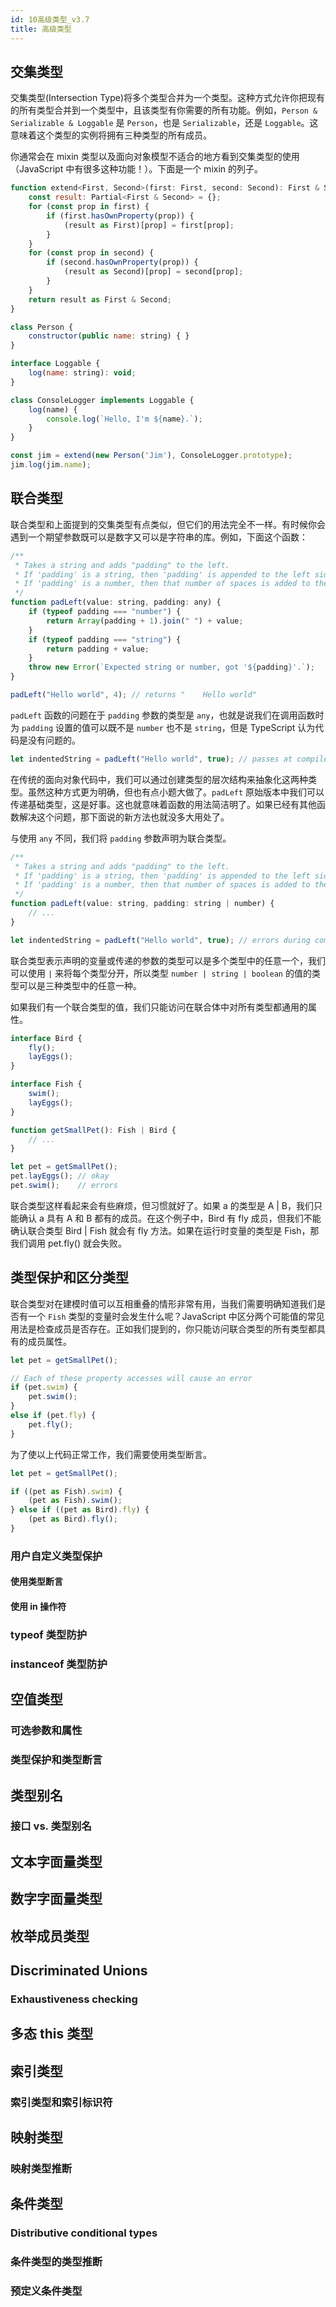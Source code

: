 ```yaml
---
id: 10高级类型_v3.7
title: 高级类型
---
```


## 交集类型

交集类型(Intersection Type)将多个类型合并为一个类型。这种方式允许你把现有的所有类型合并到一个类型中，且该类型有你需要的所有功能。例如，`Person & Serializable & Loggable` 是 `Person`，也是 `Serializable`，还是 `Loggable`。这意味着这个类型的实例将拥有三种类型的所有成员。

你通常会在 mixin 类型以及面向对象模型不适合的地方看到交集类型的使用（JavaScript 中有很多这种功能！）。下面是一个 mixin 的列子。
<!--JavaScript-->

```js
function extend<First, Second>(first: First, second: Second): First & Second {
    const result: Partial<First & Second> = {};
    for (const prop in first) {
        if (first.hasOwnProperty(prop)) {
            (result as First)[prop] = first[prop];
        }
    }
    for (const prop in second) {
        if (second.hasOwnProperty(prop)) {
            (result as Second)[prop] = second[prop];
        }
    }
    return result as First & Second;
}

class Person {
    constructor(public name: string) { }
}

interface Loggable {
    log(name: string): void;
}

class ConsoleLogger implements Loggable {
    log(name) {
        console.log(`Hello, I'm ${name}.`);
    }
}

const jim = extend(new Person('Jim'), ConsoleLogger.prototype);
jim.log(jim.name);
```

## 联合类型

联合类型和上面提到的交集类型有点类似，但它们的用法完全不一样。有时候你会遇到一个期望参数既可以是数字又可以是字符串的库。例如，下面这个函数：
<!--JavaScript-->

```js
/**
 * Takes a string and adds "padding" to the left.
 * If 'padding' is a string, then 'padding' is appended to the left side.
 * If 'padding' is a number, then that number of spaces is added to the left side.
 */
function padLeft(value: string, padding: any) {
    if (typeof padding === "number") {
        return Array(padding + 1).join(" ") + value;
    }
    if (typeof padding === "string") {
        return padding + value;
    }
    throw new Error(`Expected string or number, got '${padding}'.`);
}

padLeft("Hello world", 4); // returns "    Hello world"
```

`padLeft` 函数的问题在于 `padding` 参数的类型是 `any`，也就是说我们在调用函数时为 `padding` 设置的值可以既不是 `number` 也不是 `string`，但是 TypeScript 认为代码是没有问题的。
<!--JavaScript-->

```js
let indentedString = padLeft("Hello world", true); // passes at compile time, fails at runtime.
```

在传统的面向对象代码中，我们可以通过创建类型的层次结构来抽象化这两种类型。虽然这种方式更为明确，但也有点小题大做了。`padLeft` 原始版本中我们可以传递基础类型，这是好事。这也就意味着函数的用法简洁明了。如果已经有其他函数解决这个问题，那下面说的新方法也就没多大用处了。

与使用 `any` 不同，我们将 `padding` 参数声明为联合类型。
<!--JavaScript-->

```js
/**
 * Takes a string and adds "padding" to the left.
 * If 'padding' is a string, then 'padding' is appended to the left side.
 * If 'padding' is a number, then that number of spaces is added to the left side.
 */
function padLeft(value: string, padding: string | number) {
    // ...
}

let indentedString = padLeft("Hello world", true); // errors during compilation
```

联合类型表示声明的变量或传递的参数的类型可以是多个类型中的任意一个，我们可以使用 `|` 来将每个类型分开，所以类型 `number | string | boolean` 的值的类型可以是三种类型中的任意一种。

如果我们有一个联合类型的值，我们只能访问在联合体中对所有类型都通用的属性。
<!--JavaScript-->

```js
interface Bird {
    fly();
    layEggs();
}

interface Fish {
    swim();
    layEggs();
}

function getSmallPet(): Fish | Bird {
    // ...
}

let pet = getSmallPet();
pet.layEggs(); // okay
pet.swim();    // errors
```

联合类型这样看起来会有些麻烦，但习惯就好了。如果 a 的类型是 A | B，我们只能确认 a 具有 A 和 B 都有的成员。在这个例子中，Bird 有 fly 成员，但我们不能确认联合类型 Bird | Fish 就会有 fly 方法。如果在运行时变量的类型是 Fish，那我们调用 pet.fly() 就会失败。

## 类型保护和区分类型

联合类型对在建模时值可以互相重叠的情形非常有用，当我们需要明确知道我们是否有一个 `Fish` 类型的变量时会发生什么呢？JavaScript 中区分两个可能值的常见用法是检查成员是否存在。正如我们提到的，你只能访问联合类型的所有类型都具有的成员属性。
<!--JavaScript-->

```js
let pet = getSmallPet();

// Each of these property accesses will cause an error
if (pet.swim) {
    pet.swim();
}
else if (pet.fly) {
    pet.fly();
}
```

为了使以上代码正常工作，我们需要使用类型断言。
<!--JavaScript-->

```js
let pet = getSmallPet();

if ((pet as Fish).swim) {
    (pet as Fish).swim();
} else if ((pet as Bird).fly) {
    (pet as Bird).fly();
}
```

### 用户自定义类型保护

#### 使用类型断言 
#### 使用 in 操作符
### typeof 类型防护
### instanceof 类型防护

## 空值类型

### 可选参数和属性
### 类型保护和类型断言

## 类型别名

### 接口 vs. 类型别名

## 文本字面量类型

## 数字字面量类型

## 枚举成员类型

## Discriminated Unions

### Exhaustiveness checking

## 多态 this 类型

## 索引类型

### 索引类型和索引标识符

## 映射类型

### 映射类型推断

## 条件类型

### Distributive conditional types

### 条件类型的类型推断

### 预定义条件类型

